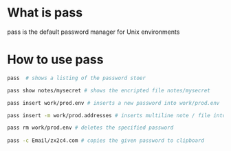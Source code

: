 # What is pass
pass is the default password manager for Unix environments

# How to use pass
```bash
pass  # shows a listing of the password stoer

pass show notes/mysecret # shows the encripted file notes/mysecret

pass insert work/prod.env # inserts a new password into work/prod.env

pass insert -m work/prod.addresses # inserts multiline note / file into the password store

pass rm work/prod.env # deletes the specified password
  
pass -c Email/zx2c4.com # copies the given password to clipboard


```
